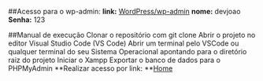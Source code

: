 ##Acesso para o wp-admin:
**link:** [WordPress/wp-admin](http://http://localhost/wordpress-testek13-main/wp-login.php?redirect_to=http%3A%2F%2Flocalhost%2Fwordpress-testek13-main%2Fwp-admin%2F&reauth=1 "WordPress/wp-admin")
**nome:** devjoao
**Senha:** 123

##Manual de execução
Clonar o repositório com git clone
Abrir o projeto no editor Visual Studio Code (VS Code)
Abrir um terminal pelo VSCode ou qualquer terminal do seu Sistema Operacional apontando para o diretório raiz do projeto
Iniciar o Xampp
Exportar o banco de dados para o PHPMyAdmin
**Realizar acesso por link: **[Home](http://localhost/wordpress-testek13-main/home/#section-1 "Home")
